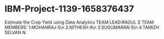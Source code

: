 # IBM-Project-1139-1658376437
Estimate the Crop Yield using Data Analytics
TEAM LEAD:RAGUL S
TEAM MEMBERS:
1.MOHANRAJ S\n
2.NITHESH A\n
3.SUGUMARAN S\n
4.TAMIZH SELVAN N

